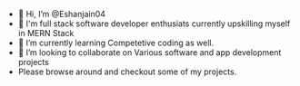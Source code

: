 - 👋 Hi, I’m @Eshanjain04
- 👀 I'm full stack software developer enthusiats currently upskilling myself in MERN Stack
- 🌱 I’m currently learning Competetive coding as well.
- 💞️ I’m looking to collaborate on Various software and app development projects 
- Please browse around and checkout some of my projects.


<!---
Eshanjain04/Eshanjain04 is a ✨ special ✨ repository because its `README.md` (this file) appears on your GitHub profile.
You can click the Preview link to take a look at your changes.
--->
